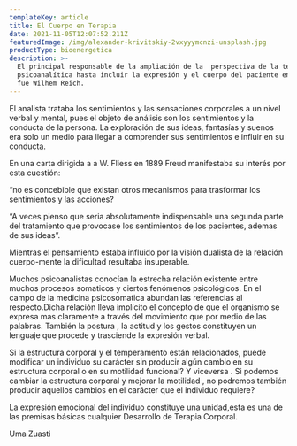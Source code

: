 ```yaml
---
templateKey: article
title: El Cuerpo en Terapia
date: 2021-11-05T12:07:52.211Z
featuredImage: /img/alexander-krivitskiy-2vxyyymcnzi-unsplash.jpg
productType: bioenergetica
description: >-
  El principal responsable de la ampliación de la  perspectiva de la teoría
  psicoanalítica hasta incluir la expresión y el cuerpo del paciente en Terapia
  fue Wilhem Reich.
---
```

El analista trataba los sentimientos y las sensaciones corporales a un nivel verbal y mental, pues el objeto de análisis son los sentimientos y la conducta de la persona. La exploración de sus ideas, fantasías y suenos era solo un medio para llegar a comprender sus sentimientos e influir en su conducta.

En una carta dirigida a a W. Fliess en 1889 Freud manifestaba su interés por esta cuestión:

“no es concebible que existan otros mecanismos para trasformar los sentimientos y las acciones?

“A veces pienso que seria absolutamente indispensable una segunda parte del tratamiento que provocase los sentimientos de los pacientes, ademas de sus ideas”.



Mientras el pensamiento estaba influido por la visión dualista de la relación cuerpo-mente la dificultad resultaba insuperable.

Muchos psicoanalistas conocían la estrecha relación existente entre muchos procesos somaticos y ciertos fenómenos psicológicos. En el campo de la medicina psicosomatica abundan las referencias al respecto.Dicha relación lleva implícito el concepto de que el organismo se expresa mas claramente a través del movimiento que por medio de las palabras. También la postura , la actitud y los gestos constituyen un lenguaje que procede y trasciende la expresión verbal.

Si la estructura corporal y el temperamento están relacionados, puede modificar un individuo su carácter sin producir algún cambio en su estructura corporal o en su motilidad funcional? Y viceversa . Si podemos cambiar la estructura corporal y mejorar la motilidad , no podremos también producir aquellos cambios en el carácter que el individuo requiere?

La expresión emocional del individuo constituye una unidad,esta es una de las premisas básicas cualquier Desarrollo de Terapia Corporal.

Uma Zuasti
